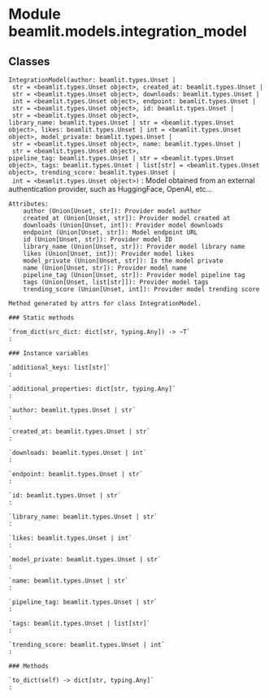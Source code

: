 Module beamlit.models.integration_model
=======================================

Classes
-------

`IntegrationModel(author: beamlit.types.Unset | str = <beamlit.types.Unset object>, created_at: beamlit.types.Unset | str = <beamlit.types.Unset object>, downloads: beamlit.types.Unset | int = <beamlit.types.Unset object>, endpoint: beamlit.types.Unset | str = <beamlit.types.Unset object>, id: beamlit.types.Unset | str = <beamlit.types.Unset object>, library_name: beamlit.types.Unset | str = <beamlit.types.Unset object>, likes: beamlit.types.Unset | int = <beamlit.types.Unset object>, model_private: beamlit.types.Unset | str = <beamlit.types.Unset object>, name: beamlit.types.Unset | str = <beamlit.types.Unset object>, pipeline_tag: beamlit.types.Unset | str = <beamlit.types.Unset object>, tags: beamlit.types.Unset | list[str] = <beamlit.types.Unset object>, trending_score: beamlit.types.Unset | int = <beamlit.types.Unset object>)`
:   Model obtained from an external authentication provider, such as HuggingFace, OpenAI, etc...
    
    Attributes:
        author (Union[Unset, str]): Provider model author
        created_at (Union[Unset, str]): Provider model created at
        downloads (Union[Unset, int]): Provider model downloads
        endpoint (Union[Unset, str]): Model endpoint URL
        id (Union[Unset, str]): Provider model ID
        library_name (Union[Unset, str]): Provider model library name
        likes (Union[Unset, int]): Provider model likes
        model_private (Union[Unset, str]): Is the model private
        name (Union[Unset, str]): Provider model name
        pipeline_tag (Union[Unset, str]): Provider model pipeline tag
        tags (Union[Unset, list[str]]): Provider model tags
        trending_score (Union[Unset, int]): Provider model trending score
    
    Method generated by attrs for class IntegrationModel.

    ### Static methods

    `from_dict(src_dict: dict[str, typing.Any]) ‑> ~T`
    :

    ### Instance variables

    `additional_keys: list[str]`
    :

    `additional_properties: dict[str, typing.Any]`
    :

    `author: beamlit.types.Unset | str`
    :

    `created_at: beamlit.types.Unset | str`
    :

    `downloads: beamlit.types.Unset | int`
    :

    `endpoint: beamlit.types.Unset | str`
    :

    `id: beamlit.types.Unset | str`
    :

    `library_name: beamlit.types.Unset | str`
    :

    `likes: beamlit.types.Unset | int`
    :

    `model_private: beamlit.types.Unset | str`
    :

    `name: beamlit.types.Unset | str`
    :

    `pipeline_tag: beamlit.types.Unset | str`
    :

    `tags: beamlit.types.Unset | list[str]`
    :

    `trending_score: beamlit.types.Unset | int`
    :

    ### Methods

    `to_dict(self) ‑> dict[str, typing.Any]`
    :